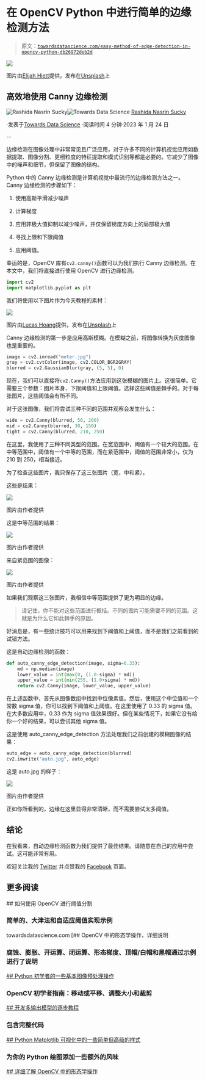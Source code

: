 # 在 OpenCV Python 中进行简单的边缘检测方法

> 原文：[`towardsdatascience.com/easy-method-of-edge-detection-in-opencv-python-db26972deb2d`](https://towardsdatascience.com/easy-method-of-edge-detection-in-opencv-python-db26972deb2d)

![](img/abf1e43bd4a34fd3dc4c288984cd3c27.png)

图片由[Elijah Hiett](https://unsplash.com/@elijahdhiett?utm_source=medium&utm_medium=referral)提供，发布在[Unsplash](https://unsplash.com/?utm_source=medium&utm_medium=referral)上

## 高效地使用 Canny 边缘检测

[](https://rashida00.medium.com/?source=post_page-----db26972deb2d--------------------------------)![Rashida Nasrin Sucky](https://rashida00.medium.com/?source=post_page-----db26972deb2d--------------------------------)[](https://towardsdatascience.com/?source=post_page-----db26972deb2d--------------------------------)![Towards Data Science](https://towardsdatascience.com/?source=post_page-----db26972deb2d--------------------------------) [Rashida Nasrin Sucky](https://rashida00.medium.com/?source=post_page-----db26972deb2d--------------------------------)

·发表于[Towards Data Science](https://towardsdatascience.com/?source=post_page-----db26972deb2d--------------------------------) ·阅读时间 4 分钟·2023 年 1 月 24 日

--

边缘检测在图像处理中非常常见且广泛应用，对于许多不同的计算机视觉应用如数据提取、图像分割、更细粒度的特征提取和模式识别等都是必要的。它减少了图像中的噪声和细节，但保留了图像的结构。

Python 中的 Canny 边缘检测是计算机视觉中最流行的边缘检测方法之一。Canny 边缘检测的步骤如下：

1.  使用高斯平滑减少噪声

1.  计算梯度

1.  应用非极大值抑制以减少噪声，并仅保留梯度方向上的局部极大值

1.  寻找上限和下限阈值

1.  应用阈值。

幸运的是，OpenCV 库有`cv2.canny()`函数可以为我们执行 Canny 边缘检测。在本文中，我们将直接进行使用 OpenCV 进行边缘检测。

```py
import cv2 
import matplotlib.pyplot as plt 
```

我们将使用以下图片作为今天教程的素材：

![](img/a6e68579f9b3c323d67b747604d91bf9.png)

图片由[Lucas Hoang](https://unsplash.com/@zuizuii?utm_source=medium&utm_medium=referral)提供，发布在[Unsplash](https://unsplash.com/?utm_source=medium&utm_medium=referral)上

Canny 边缘检测的第一步是应用高斯模糊。在模糊之前，将图像转换为灰度图像也是重要的。

```py
image = cv2.imread("meter.jpg")
gray = cv2.cvtColor(image, cv2.COLOR_BGR2GRAY)
blurred = cv2.GaussianBlur(gray, (5, 5), 0)
```

现在，我们可以直接将`cv2.Canny()`方法应用到这张模糊的图片上。这很简单。它需要三个参数：图片本身、下限阈值和上限阈值。选择这些阈值是棘手的。对于每张图片，这些阈值会有所不同。

对于这张图像，我们将尝试三种不同的范围并观察会发生什么：

```py
wide = cv2.Canny(blurred, 50, 200)
mid = cv2.Canny(blurred, 30, 150)
tight = cv2.Canny(blurred, 210, 250)
```

在这里，我使用了三种不同类型的范围。在宽范围中，阈值有一个较大的范围。在中等范围中，阈值有一个中等的范围，而在紧范围中，阈值的范围非常小，仅为 210 到 250，相当接近。

为了检查这些图片，我只保存了这三张图片（宽，中和紧）。

这些是结果：

![](img/ec7428967c291adc88640b116a086903.png)

图片由作者提供

这是中等范围的结果：

![](img/246a06fbf33e0400a7dddd79c8d09fe8.png)

图片由作者提供

来自紧范围的图像：

![](img/530c07f3b23b73ffecdcc26453e27099.png)

图片由作者提供

如果我们观察这三张图片，我相信中等范围提供了更为明显的边缘。

> 请记住，你不能对这些范围进行概括。不同的图片可能需要不同的范围。这就是为什么它如此棘手的原因。

好消息是，有一些统计技巧可以用来找到下阈值和上阈值，而不是我们之前看到的试错方法。

这是自动边缘检测的函数：

```py
def auto_canny_edge_detection(image, sigma=0.33):
    md = np.median(image)
    lower_value = int(max(0, (1.0-sigma) * md))
    upper_value = int(min(255, (1.0+sigma) * md))
    return cv2.Canny(image, lower_value, upper_value)
```

在上述函数中，首先从图像数组中找到中位像素值。然后，使用这个中位值和一个常数 sigma 值，你可以找到下阈值和上阈值。在这里使用了 0.33 的 sigma 值。在大多数应用中，0.33 作为 sigma 值效果很好。但在某些情况下，如果它没有给你一个好的结果，可以尝试其他 sigma 值。

这是使用 auto_canny_edge_detection 方法处理我们之前创建的模糊图像的结果：

```py
auto_edge = auto_canny_edge_detection(blurred)
cv2.imwrite("auto.jpg", auto_edge)
```

这是 auto.jpg 的样子：

![](img/651688df8dfe198147dde57f75d4667e.png)

图片由作者提供

正如你所看到的，边缘在这里显得非常清晰，而不需要尝试太多阈值。

## 结论

在我看来，自动边缘检测函数为我们提供了最佳结果。请随意在自己的应用中尝试。这可能非常有用。

欢迎关注我的 [Twitter](https://twitter.com/rashida048) 并点赞我的 [Facebook](https://www.facebook.com/rashida.smith.161) 页面。

## 更多阅读

[](/how-to-perform-image-segmentation-with-thresholding-using-opencv-b2a78abb07ac?source=post_page-----db26972deb2d--------------------------------) ## 如何使用 OpenCV 进行阈值分割

### 简单的、大津法和自适应阈值实现示例

towardsdatascience.com [](/morphological-operations-for-image-preprocessing-in-opencv-in-detail-15fccd1e5745?source=post_page-----db26972deb2d--------------------------------) [## OpenCV 中的形态学操作，详细说明

### 腐蚀、膨胀、开运算、闭运算、形态梯度、顶帽/白帽和黑帽通过示例进行了说明

[## Python 初学者的一些基本图像预处理操作](https://towardsdatascience.com/some-basic-image-preprocessing-operations-for-beginners-in-python-7d297316853b?source=post_page-----db26972deb2d--------------------------------)

### OpenCV 初学者指南：移动或平移、调整大小和裁剪

[## 开发多输出模型的逐步教程](https://towardsdatascience.com/a-step-by-step-tutorial-to-develop-a-multi-output-model-in-tensorflow-ec9f13e5979c?source=post_page-----db26972deb2d--------------------------------)

### 包含完整代码

[## Python Matplotlib 可视化中的一些简单但高级的样式](https://pub.towardsai.net/some-simple-but-advanced-styling-in-pythons-matplotlib-visualization-107f3be56a24?source=post_page-----db26972deb2d--------------------------------)

### 为你的 Python 绘图添加一些额外的风味

[## 详细了解 OpenCV 中的形态学操作](https://towardsdatascience.com/morphological-operations-for-image-preprocessing-in-opencv-in-detail-15fccd1e5745?source=post_page-----db26972deb2d--------------------------------)
